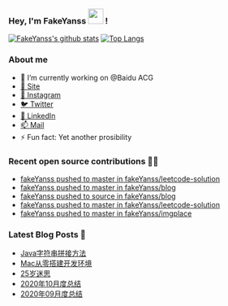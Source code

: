 ### Hey, I'm FakeYanss <img src="https://media.giphy.com/media/hvRJCLFzcasrR4ia7z/giphy.gif" width="30px"> !

[![FakeYanss's github stats](https://github-readme-stats.vercel.app/api?username=fakeyanss)](https://github.com/fakeyanss)
[![Top Langs](https://github-readme-stats.vercel.app/api/top-langs/?username=fakeyanss&hide=html)](https://github.com/fakeyanss)

### About me
- 🔭 I’m currently working on @Baidu ACG
- [🦓 Site](https://foreti.me)
- [📸 Instagram](https://www.instagram.com/fakeyanss/)
- [🐦 Twitter](https://twitter.com/fakeYanss)
- [💼 LinkedIn](https://www.linkedin.com/in/foretime) 
- [📫 Mail](mailto:yanshisangc@gmail.com)
- ⚡ Fun fact: Yet another prosibility

### Recent open source contributions 👨‍💻

<!-- GITHUB:START -->
- [fakeYanss pushed to master in fakeYanss/leetcode-solution](https://github.com/fakeYanss/leetcode-solution/compare/bc9a93adf4...7a6e576c0e)
- [fakeYanss pushed to master in fakeYanss/blog](https://github.com/fakeYanss/blog/compare/dfaa55332c...c3b171eb69)
- [fakeYanss pushed to source in fakeYanss/blog](https://github.com/fakeYanss/blog/compare/5b6182e1a5...ed4f23e0bc)
- [fakeYanss pushed to master in fakeYanss/leetcode-solution](https://github.com/fakeYanss/leetcode-solution/compare/c34fdcd89e...bc9a93adf4)
- [fakeYanss pushed to master in fakeYanss/imgplace](https://github.com/fakeYanss/imgplace/compare/668b5e4498...33497b64cb)
<!-- GITHUB:END -->

### Latest Blog Posts 📕
<!-- BLOG:START -->
- [Java字符串拼接方法](https://foreti.me/blog/2021/03/26/java-string-cancat/)
- [Mac从零搭建开发环境](https://foreti.me/blog/2021/03/14/setup-env-on-mac/)
- [25岁迷思](https://foreti.me/blog/2021/01/09/thinking-at-25-years-old/)
- [2020年10月度总结](https://foreti.me/blog/2020/10/28/2020-10-review/)
- [2020年09月度总结](https://foreti.me/blog/2020/10/28/2020-09-review/)
<!-- BLOG:END -->
